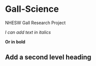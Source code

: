 # Gall-Science
NHESW Gall Research Project

*I can add text in italics*

**Or in bold**

## Add a second level heading

